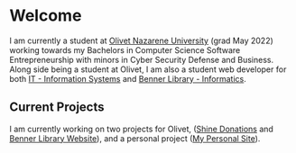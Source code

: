 # Welcome

I am currently a student at [Olivet Nazarene University](https://olivet.edu) (grad May 2022) working towards my Bachelors in Computer Science Software Entrepreneurship with minors in Cyber Security Defense and Business. Along side being a student at Olivet, I am also a student web developer for both [IT - Information Systems](https://it.olivet.edu) and [Benner Library - Informatics](https://library.olivet.edu).

## Current Projects
  I am currently working on two projects for Olivet, ([Shine Donations](https://securepayment.olivet.edu) and [Benner Library Website](https://library.olivet.edu)), and a personal project ([My Personal Site](https://colearseneau.com)).
